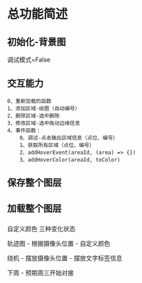 # 总功能简述

## 初始化-背景图
调试模式=False

## 交互能力
    0、重新加载的函数
    1、添加区域-绘图（自动编号）
    2、删除区域-选中删除
    3、修改区域-选中拖动边缘信息
    4、事件函数：
        0、调试-点击输出区域信息（点位、编号）
        1、获取所有区域（点位、编号）
        2、addHoverEvent(areaId, (area) => {})
        3、addHoverColor(areaId, toColor)

## 保存整个图层

## 加载整个图层




###
自定义颜色
三种变化状态

轨迹图 - 根据摄像头位置 - 自定义颜色

绕机 - 摆放摄像头位置 - 摆放文字标签信息

下周 - 预期周三开始对接
